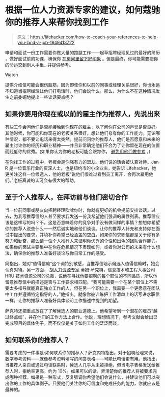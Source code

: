 # 根据一位人力资源专家的建议，如何蔻驰你的推荐人来帮你找到工作

> 原文：<https://lifehacker.com/how-to-coach-your-references-to-help-you-land-a-job-1849413722>

申请和面试一份工作需要你做大量的跑腿工作——起草招聘经理见过的最好的简历 ，做好面试前的功课，确保你 [在房间里留下好印象](https://lifehacker.com/what-questions-should-i-be-ready-to-answer-at-just-abou-5889971) 。但是最终，你可能需要把你的命运交到别人手里...并提供参考。

Watch

提供介绍信可能会很伤脑筋，因为即使你和以前的同事或经理关系很好，你也永远不知道当招聘经理让他们打电话时，他们会说什么。那么，为什么不在这种情况发生之前委婉地提出一些谈话要点呢？

## **如果你要用你现在或以前的雇主作为推荐人，先说出来**

有些工作会问他们是否能接触到你现在的雇主，以了解你在公司的声誉是否良好。其他时候，你可能和你现在的老板关系很好，想让他们夸夸你的工作能力。无论哪种情况，都不要让电话来得太突然。提前问问你的推荐人，他们是否愿意和未来的雇主讨论你的经历和职业精神——并且非常确定他们不会为了让你留在现在的位置而贬低你的优秀。(如果你认为你的老板可能会跟踪你， [避免用他们做参考](https://lifehacker.com/how-to-look-for-a-new-job-without-tipping-off-your-boss-1847395198) 。)

在你找工作的过程中，老板会是你强有力的盟友。他们说的话会被认真对待。Jan R 是一位音乐行业的资深人士，也是纽约市的小企业主，她告诉 Lifehacker，她更关注这样一位候选人，他的老板“说他们很难过看到员工离开，会再次雇用他们。”老板真诚的认可会有很大的帮助。

## **至于个人推荐人，在拜访前与他们密切合作**

当一位前同事或朋友向招聘经理吹嘘你时，你就有更好的机会提前安排谈话。过去，为我写推荐信的人甚至要求我发送一份我希望他们强调的属性列表。推荐信应该是这样写的吗？不。这是否意味着你的竞争对手没有做同样的事情？想想你希望你的推荐人说些什么——然后诚实地和他们谈谈。让你的推荐人补充和支持你在面试中提出的要求，并填补你希望已经涵盖的空白。如果你的求职信都是关于你有多努力和勤奋，那么请一位个人推荐人来证明你优秀的个性和出色的团队合作能力。如果你的面试主要集中在你在危机情况下表现如何，或者你对公司的未来有什么想法，确保你的推荐人准备好谈论与你日常工作的感受。

简指出，她对“值得信赖”这个词特别敏感，当推荐信暗示候选人值得信赖时，她会认真对待。另一方面， [胡人力资源专家](https://timsackett.com/) 蒂姆·萨克特，信息技术和工程人事公司 HRU 技术资源公司的总裁，说他在寻找他要招聘的每个职位的不同品质，所以他留意推荐信中的描述是否与工作要求相匹配。“我可能需要一个在某个职位上不需要太多指导就能真正独立工作的人，但在另一个职位上，我需要一个更愿意在团队中工作并遵循特定指导的人，”他指出。就像你被训练把工作清单上的话写进求职信一样，让你的推荐人准备好具体谈论工作描述中提到的期望。

萨克特还把重点放在了了解候选人的职业道德上。他希望听到一个潜在的雇员“越过终点线”，并在他们的工作方法上合作。他说，理想情况下，参考文献会给出已完成项目的具体例子，而不仅仅是关于如何工作的泛泛而谈。

## 如何联系你的推荐人？

需要考虑的一件事是:如何联系你的推荐人？萨克内特指出，对于招聘经理来说，数字参考资料——就像参考资料填写的问答表格——可能比电话更有用。他指出，当推荐人亲自或通过电话联系时，候选人几乎从未被拒绝，但当电子表格发送给推荐人时，拒绝率更高，约为 10%。如果可以的话，弄清楚你的推荐人将被要求完成哪种推荐。如果是一种形式，反复强调你希望他们会说什么，并建议他们可以突出你的工作的具体例子。只要他们关注你的可信度和完成任务的能力，你就应该是最棒的。